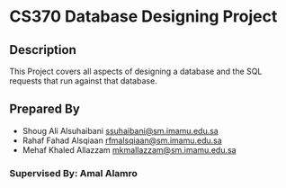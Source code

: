 # CS370 Database Designing Project

## Description
This Project covers all aspects of designing a database and the SQL requests that run against that database.

## Prepared By 
- Shoug Ali Alsuhaibani      ssuhaibani@sm.imamu.edu.sa
- Rahaf Fahad Alsqiaan       rfmalsqiaan@sm.imamu.edu.sa
- Mehaf Khaled Allazzam      mkmallazzam@sm.imamu.edu.sa

### Supervised By: Amal Alamro 

